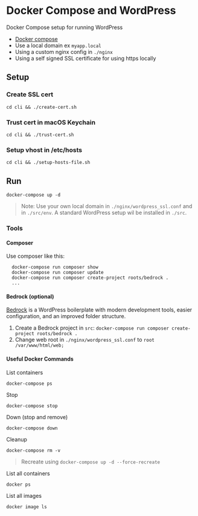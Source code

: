 
# Docker Compose and WordPress

Docker Compose setup for running WordPress

+ [Docker compose](https://docs.docker.com/compose/)
+ Use a local domain ex `myapp.local`
+ Using a custom nginx config in `./nginx`
+ Using a self signed SSL certificate for using https locally

## Setup

### Create SSL cert

```shell
cd cli && ./create-cert.sh
```

### Trust cert in macOS Keychain

```shell
cd cli && ./trust-cert.sh
```

### Setup vhost in /etc/hosts

```shell
cd cli && ./setup-hosts-file.sh
```

## Run

```shell
docker-compose up -d
```

> Note: Use your own local domain in `./nginx/wordpress_ssl.conf` and in `./src/env`.
> A standard WordPress setup wil be installed in `./src`.

### Tools

#### Composer

Use composer like this:

```shell
  docker-compose run composer show
  docker-compose run composer update
  docker-compose run composer create-project roots/bedrock .
  ...
```

#### Bedrock (optional)

[Bedrock](https://github.com/roots/bedrock) is a WordPress boilerplate with modern development tools, easier configuration, and an improved folder structure.

1. Create a Bedrock project in `src`: `docker-compose run composer create-project roots/bedrock .`
2. Change web root in `./nginx/wordpress_ssl.conf` to `root /var/www/html/web;`


#### Useful Docker Commands

List containers

```shell
docker-compose ps
```

Stop

```shell
docker-compose stop
```

Down (stop and remove)

```shell
docker-compose down
```

Cleanup

```shell
docker-compose rm -v
```

> Recreate using `docker-compose up -d --force-recreate`

List all containers

```shell
docker ps
```

List all images

```shell
docker image ls
```
